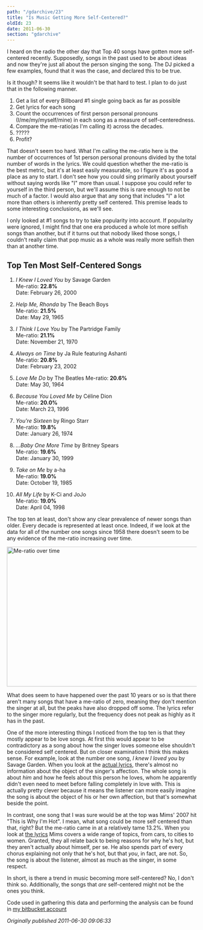 ```yaml
---
path: "/gdarchive/23"
title: "Is Music Getting More Self-Centered?"
oldId: 23
date: 2011-06-30
section: "gdarchive"
---
```

I heard on the radio the other day that Top 40 songs have gotten more self-centered recently. Supposedly, songs in the past used to be about ideas and now they're just all about the person singing the song. The DJ picked a few examples, found that it was the case, and declared this to be true. 

Is it though? It seems like it wouldn't be that hard to test. I plan to do just that in the following manner.
<p>  

1. Get a list of every Billboard #1 single going back as far as possible
2. Get lyrics for each song
3. Count the occurrences of first person personal pronouns (I/me/my/myself/mine) in each song as a measure of self-centeredness.
4. Compare the me-ratio(as I'm calling it) across the decades.
5. ?????
6. Profit?  

</p>

That doesn't seem too hard. What I'm calling the me-ratio here is the number of occurrences of 1st person personal pronouns divided by the total number of words in the lyrics. We could question whether the me-ratio is the best metric, but it's at least easily measurable, so I figure it's as good a place as any to start. I don't see how you could sing primarily about yourself without saying words like "I" more than usual. I suppose you could refer to yourself in the third person, but we'll assume this is rare enough to not be much of a factor. I would also argue that any song that includes "I" a lot more than others is inherently pretty self centered. This premise leads to some interesting conclusions, as we'll see.

I only looked at #1 songs to try to take popularity into account. If popularity were ignored, I might find that one era produced a whole lot more selfish songs than another, but if it turns out that nobody liked those songs, I couldn't really claim that pop music as a whole was really more selfish then than at another time.

## Top Ten Most Self-Centered Songs
1. *I Knew I Loved You* by Savage Garden  
    Me-ratio: **22.8%**  
    Date: February 26, 2000

2. *Help Me, Rhonda* by The Beach Boys  
    Me-ratio: **21.5%**  
    Date: May 29, 1965

3. *I Think I Love You* by The Partridge Family  
    Me-ratio: **21.1%**  
    Date: November 21, 1970

4. *Always on Time* by Ja Rule featuring Ashanti  
    Me-ratio: **20.8%**  
    Date: February 23, 2002

5. *Love Me Do* by The Beatles
    Me-ratio: **20.6%**  
    Date: May 30, 1964  

6. *Because You Loved Me* by Céline Dion  
    Me-ratio: **20.0%**  
    Date: March 23, 1996

7. *You're Sixteen* by Ringo Starr  
    Me-ratio: **19.8%**  
    Date: January 26, 1974  

8. *...Baby One More Time* by Britney Spears  
    Me-ratio: **19.6%**  
    Date: January 30, 1999

9. *Take on Me* by a-ha  
    Me-ratio: **19.0%**  
    Date: October 19, 1985  
 
10. *All My Life* by K-Ci and JoJo  
    Me-ratio: **19.0%**  
    Date: April 04, 1998

The top ten at least, don't show any clear prevalence of newer songs than older. Every decade is represented at least once. Indeed, if we look at the data for all of the number one songs since 1958 there doesn't seem to be any evidence of the me-ratio increasing over time.


<a href='/static/img/out.svg'><img src='/static/img/out.svg' alt="Me-ratio over time" width=700 height=370 title="click to embiggen"></a>

What does seem to have happened over the past 10 years or so is that there aren't many songs that have a me-ratio of zero, meaning they don't mention the singer at all, but the peaks have also dropped off some. The lyrics refer to the singer more regularly, but the frequency does not peak as highly as it has in the past.

One of the more interesting things I noticed from the top ten is that they mostly appear to be love songs. At first this would appear to be contradictory as a song about how the singer loves someone else shouldn't be considered self centered. But on closer examination I think this makes sense. For example, look at the number one song, *I knew I loved you* by Savage Garden. When you look at the [actual lyrics](http://lyricsfly.com/search/view.php?f9a319f8ed&view=7160&artist=Savage%20Garden&title=I%20Knew%20I%20Loved%20You&hl=%20&opt=title), there's almost no information about the object of the singer's affection. The whole song is about *him* and how he feels about this person he loves, whom he apparently didn't even need to meet before falling completely in love with. This is actually pretty clever because it means the listener can more easily imagine the song is about the object of his or her own affection, but that's somewhat beside the point.

In contrast, one song that I was sure would be at the top was Mims' 2007 hit "This is Why I'm Hot". I mean, what song could be more self centered than that, right? But the me-ratio came in at a relatively tame 13.2%. When you look at [the lyrics](http://lyricsfly.com/search/view.php?0ee40be9e0&view=602237&artist=MIMS&title=This%20Is%20Why%20I'm%20Hot&hl=%20&opt=main) Mims covers a wide range of topics, from cars, to cities to women. Granted, they all relate back to being reasons for why he's hot, but they aren't actually about himself, per se. He also spends part of every chorus explaining not only that he's hot, but that *you*, in fact, are not. So, the song is about the listener, almost as much as the singer, in some respect.

In short, is there a trend in music becoming more self-centered? No, I don't think so. Additionally, the songs that *are* self-centered might not be the ones you think.
  
Code used in gathering this data and performing the analysis can be found in [my bitbucket account](https://bitbucket.org/ggetzie/selfish-music/overview)



*Originally published 2011-06-30 09:06:33*